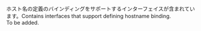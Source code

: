 <Namespace Name="Microsoft.Azure.Management.AppService.Fluent.HostNameBinding.Definition">
  <Docs>
    <summary><span data-ttu-id="32e01-101">ホスト名の定義のバインディングをサポートするインターフェイスが含まれています。</span><span class="sxs-lookup"><span data-stu-id="32e01-101">Contains interfaces that support defining hostname binding.</span></span></summary> 
    <remarks>To be added.</remarks>
  </Docs>
</Namespace>
